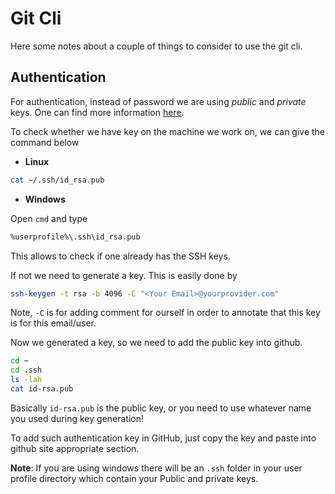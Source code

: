 # Git Cli

Here some notes about a couple of things to consider to use the git cli.

## Authentication

For authentication, instead of password we are using _public_ and _private_ keys.
One can find more information [here](https://sectigo.com/resource-library/what-is-an-ssh-key#:~:text=An%20SSH%20key%20relies%20upon,be%20encrypted%20and%20stored%20safely.).

To check whether we have key on the machine we work on, we can give the command below

* __Linux__

```bash
cat ~/.ssh/id_rsa.pub 
```

* __Windows__

Open `cmd` and type

```bash
%userprofile%\.ssh\id_rsa.pub
```

This allows to check if one already has the SSH keys.

If not we need to generate a key.
This is easily done by

```bash
ssh-keygen -t rsa -b 4096 -C "<Your Email>@yourprovider.com"
```

Note, `-C` is for adding comment for ourself in order to annotate that this key is for this email/user.

Now we generated a key, so we need to add the public key into github.

```bash
cd ~
cd .ssh
ls -lah
cat id-rsa.pub
```

Basically `id-rsa.pub` is the public key, or you need to use whatever name you used during key generation!

To add such authentication key in GitHub, just copy the key and paste into github site appropriate section.

__Note__: If you are using windows there will be an `.ssh` folder in your user profile directory which contain your Public and private keys.
